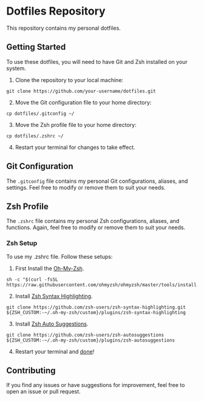 # Dotfiles Repository
This repository contains my personal dotfiles.

## Getting Started
To use these dotfiles, you will need to have Git and Zsh installed on your system.

1. Clone the repository to your local machine:
```console
git clone https://github.com/your-username/dotfiles.git
```

2. Move the Git configuration file to your home directory:
```console
cp dotfiles/.gitconfig ~/
```

3. Move the Zsh profile file to your home directory:
```console
cp dotfiles/.zshrc ~/
```

4. Restart your terminal for changes to take effect.

## Git Configuration

The `.gitconfig` file contains my personal Git configurations, aliases, and settings. Feel free to modify or remove them to suit your needs.

## Zsh Profile
The `.zshrc` file contains my personal Zsh configurations, aliases, and functions. Again, feel free to modify or remove them to suit your needs.

### Zsh Setup

To use my .zshrc file. Follow these setups:

1. First Install the <u>Oh-My-Zsh</u>. 
```console
sh -c "$(curl -fsSL https://raw.githubusercontent.com/ohmyzsh/ohmyzsh/master/tools/install.sh)"
```

2. Install <u>Zsh Syntax Highlighting</u>. 
```console
git clone https://github.com/zsh-users/zsh-syntax-highlighting.git ${ZSH_CUSTOM:-~/.oh-my-zsh/custom}/plugins/zsh-syntax-highlighting
```

3. Install <u>Zsh Auto Suggestions</u>.
```console
git clone https://github.com/zsh-users/zsh-autosuggestions ${ZSH_CUSTOM:-~/.oh-my-zsh/custom}/plugins/zsh-autosuggestions
```

4. Restart your terminal and <u>done</u>!

## Contributing

If you find any issues or have suggestions for improvement, feel free to open an issue or pull request.

